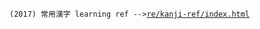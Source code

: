 `(2017) 常用漢字 learning ref -->`<a href="https://niconicosette.github.io/re/kanji-ref">`re/kanji-ref/index.html`</a>
